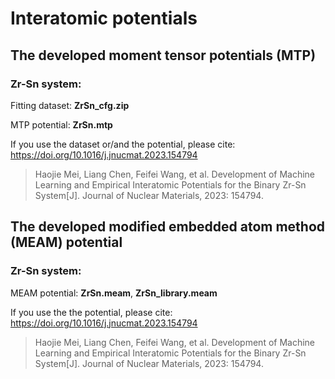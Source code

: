# Interatomic potentials 
## The developed moment tensor potentials (MTP)

### Zr-Sn system:

Fitting dataset: **ZrSn_cfg.zip**

MTP potential: **ZrSn.mtp**  

If you use the dataset or/and the potential, please cite: <https://doi.org/10.1016/j.jnucmat.2023.154794>

> Haojie Mei, Liang Chen, Feifei Wang, et al. Development of Machine Learning and Empirical Interatomic Potentials for the Binary Zr-Sn System[J]. Journal of Nuclear Materials, 2023: 154794.

## The developed modified embedded atom method (MEAM) potential

### Zr-Sn system:

MEAM potential: **ZrSn.meam**, **ZrSn_library.meam**

If you use the the potential, please cite: <https://doi.org/10.1016/j.jnucmat.2023.154794>

> Haojie Mei, Liang Chen, Feifei Wang, et al. Development of Machine Learning and Empirical Interatomic Potentials for the Binary Zr-Sn System[J]. Journal of Nuclear Materials, 2023: 154794.
